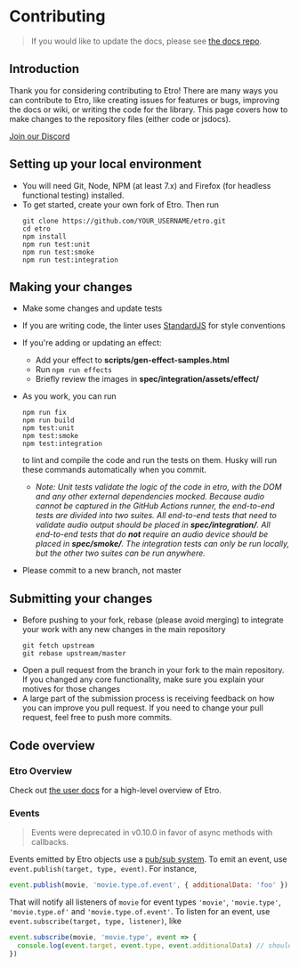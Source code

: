 # Contributing

> If you would like to update the docs, please see [the docs repo](https://github.com/etro-js/etro-js.github.io).

## Introduction

Thank you for considering contributing to Etro! There are many ways you can contribute to Etro, like creating issues for features or bugs, improving the docs or wiki, or writing the code for the library. This page covers how to make changes to the repository files (either code or jsdocs).

[Join our Discord](https://discord.gg/myrBsQ8Cht)

## Setting up your local environment

- You will need Git, Node, NPM (at least 7.x) and Firefox (for headless functional testing) installed.
- To get started, create your own fork of Etro. Then run
  ```
  git clone https://github.com/YOUR_USERNAME/etro.git
  cd etro
  npm install
  npm run test:unit
  npm run test:smoke
  npm run test:integration
  ```

## Making your changes

- Make some changes and update tests
- If you are writing code, the linter uses [StandardJS](https://standardjs.com/rules.html) for style conventions
- If you're adding or updating an effect:
  - Add your effect to **scripts/gen-effect-samples.html**
  - Run `npm run effects`
  - Briefly review the images in **spec/integration/assets/effect/**
- As you work, you can run
  ```
  npm run fix
  npm run build
  npm test:unit
  npm test:smoke
  npm test:integration
  ```

  to lint and compile the code and run the tests on them. Husky will run these commands automatically when you commit.
  - *Note: Unit tests validate the logic of the code in etro, with the DOM and any other external dependencies mocked. Because audio cannot be captured in the GitHub Actions runner, the end-to-end tests are divided into two suites. All end-to-end tests that need to validate audio output should be placed in **spec/integration/**. All end-to-end tests that do **not** require an audio device should be placed in **spec/smoke/**. The integration tests can only be run locally, but the other two suites can be run anywhere.*

- Please commit to a new branch, not master

## Submitting your changes

- Before pushing to your fork, rebase (please avoid merging) to integrate your work with any new changes in the main repository
  ```
  git fetch upstream
  git rebase upstream/master
  ```
- Open a pull request from the branch in your fork to the main repository. If you changed any core functionality, make sure you explain your motives for those changes
- A large part of the submission process is receiving feedback on how you can improve you pull request. If you need to change your pull request, feel free to push more commits.

## Code overview

### Etro Overview

Check out [the user docs](https://etrojs.dev/docs/intro) for a high-level overview of Etro.

### Events

> Events were deprecated in v0.10.0 in favor of async methods with callbacks.

Events emitted by Etro objects use a [pub/sub system](https://en.wikipedia.org/wiki/Publish%E2%80%93subscribe_pattern). To emit an event, use `event.publish(target, type, event)`. For instance,

```js
event.publish(movie, 'movie.type.of.event', { additionalData: 'foo' })
```

That will notify all listeners of `movie` for event types `'movie'`, `'movie.type'`, `'movie.type.of'` and `'movie.type.of.event'`. To listen for an event, use `event.subscribe(target, type, listener)`, like

```js
event.subscribe(movie, 'movie.type', event => {
  console.log(event.target, event.type, event.additionalData) // should print the movie, 'movie.type.of.event', 'foo'
})
```
